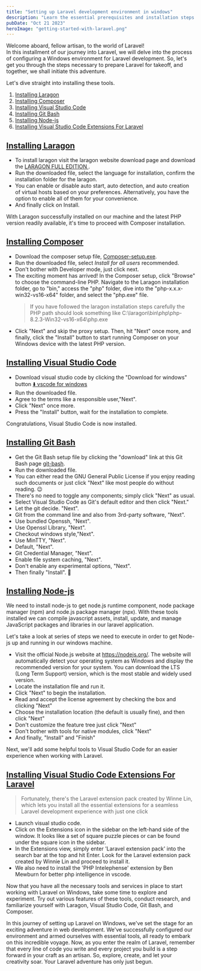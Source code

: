 ```yaml
---
title: "Setting up Laravel development environment in windows"
description: "Learn the essential prerequisites and installation steps for Laravel development on Windows. This comprehensive guide covers setting up PHP, Laragon, Composer, database, git bash and visual studio code to kickstart your Laravel projects."
pubDate: "Oct 21 2023"
heroImage: "getting-started-with-laravel.png"
---
```


Welcome aboard, fellow artisan, to the world of Laravel! \
In this installment of our journey into Laravel, we will delve into the process of configuring a Windows environment for Laravel development. So, let's get you through the 
steps necessary to prepare Laravel for takeoff, and together, we shall initiate this adventure.

Let's dive straight into installing these tools.

1. [Installing Laragon](#installing-laragon)
2. [Installing Composer](#installing-composer)
3. [Installing Visual Studio Code](#installing-visual-studio-code)
4. [Installing Git Bash](#installing-git-bash)
5. [Installing Node-js](#installing-node-js)
6. [Installing Visual Studio Code Extensions For Laravel](#installing-visual-studio-code-extensions-for-laravel)

## [Installing Laragon](#installing-laragon)

- To install laragon visit the laragon website download page and download the
  [ LARAGON FULL EDITION ](https://laragon.org/download).
- Run the downloaded file, select the language for installation, confirm the installation folder for the laragon.
- You can enable or disable auto start, auto detection, and auto creation of virtual hosts based on your preferences. Alternatively, you have the option to enable all of them for your convenience.
- And finally click on Install.

With Laragon successfully installed on our machine and the latest PHP version readily available, it's time to proceed with Composer installation.

## [Installing Composer](#installing-composer)

- Download the composer setup file, [Composer-setup.exe](https://getcomposer.org/download).
- Run the downloaded file, select _Install for all users_ recommended.
- Don't bother with Developer mode, just click next.
- The exciting moment has arrived! In the Composer setup, click "Browse" to choose the command-line PHP. Navigate to the Laragon installation folder, go to "bin," access the "php" folder, dive into the "php-x.x.x-win32-vs16-x64" folder, and select the "php.exe" file.
  > If you have followed the laragon installation steps carefully the PHP path should look something like C:\laragon\bin\php\php-8.2.3-Win32-vs16-x64\php.exe
- Click "Next" and skip the proxy setup. Then, hit "Next" once more, and finally, click the "Install" button to start running Composer on your Windows device with the latest PHP version.

## [Installing Visual Studio Code](#installing-visual-studio-code)

- Download visual studio code by clicking the "Download for windows" button  [⬇️ vscode for windows](https://code.visualstudio.com/download)
- Run the downloaded file.
- Agree to the terms like a responsible user,"Next".
- Click "Next" once more.
- Press the "Install" button, wait for the installation to complete.

Congratulations, Visual Studio Code is now installed.

## [Installing Git Bash](#installing-git-bash)

- Get the Git Bash setup file by clicking the "download" link at this Git Bash page
  [git-bash](https://git-scm.com/download/win).
- Run the downloaded file.
- You can either read the GNU General Public License if you enjoy reading such documents or just click "Next" like most people do without reading. 😉
- There's no need to toggle any components; simply click "Next" as usual.
- Select Visual Studio Code as Git's default editor and then click "Next."
- Let the git decide. "Next".
- Git from the command line and also from 3rd-party software, "Next".
- Use bundled Openssh, "Next".
- Use Openssl Library, "Next".
- Checkout windows style,"Next".
- Use MinTTY, "Next".
- Default, "Next".
- Git Credential Manager, "Next".
- Enable file system caching, "Next".
- Don't enable any experimental options, "Next".
- Then finally "Install". 🎉

## [Installing Node-js](#installing-node-js)

We need to install node-js to get node.js runtime component, node package manager (npm) and node.js package manager (npx). With these tools installed we can compile javascript assets, install, update, and manage JavaScript packages and libraries in  our laravel application.

Let's take a look at series of steps we need to execute in order to get Node-js up and running in our windows machine.

- Visit the official Node.js website at https://nodejs.org/. The website will automatically detect your operating system as Windows and display the recommended version for your system. You can download the LTS (Long Term Support) version, which is the most stable and widely used version.
- Locate the installation file and run it.
- Click "Next" to begin the installation.
- Read and accept the license agreement by checking the box and clicking "Next"
- Choose the installation location (the default is usually fine), and then click "Next"
- Don't customize the feature tree just click "Next"
- Don't bother with tools for native modules, click "Next"
- And finally, "Install" and "Finish"

Next, we'll add some helpful tools to Visual Studio Code for an easier experience when working with Laravel.

## [Installing Visual Studio Code Extensions For Laravel](#installing-visual-studio-code-extensions-for-laravel)

> Fortunately, there's the Laravel extension pack created by Winne Lin, which lets you install all the essential extensions for a seamless Laravel development experience with just one click
- Launch visual studio code.
- Click on the Extensions icon in the sidebar on the left-hand side of the window. It looks like a set of square puzzle pieces or can be found under the square icon in the sidebar.
- In the Extensions view, simply enter 'Laravel extension pack' into the search bar at the top and hit Enter. Look for the Laravel extension pack created by Winnie Lin and proceed to install it.
- We also need to install the 'PHP Intelephense' extension by Ben Mewburn for better php intelligence in vscode.

Now that you have all the necessary tools and services in place to start working with Laravel on Windows, take some time to explore and experiment. Try out various features of these tools, conduct research, and familiarize yourself with Laragon, Visual Studio Code, Git Bash, and Composer.

In this journey of setting up Laravel on Windows, we've set the stage for an exciting adventure in web development. We've successfully configured our environment and armed ourselves with essential tools, all ready to embark on this incredible voyage. Now, as you enter the realm of Laravel, remember that every line of code you write and every project you build is a step forward in your craft as an artisan. So, explore, create, and let your creativity soar. Your Laravel adventure has only just begun.



<!-- #### What is Laragon ?

: Laragon is a powerful and user-friendly local development environment primarily designed for web developers, particularly those working with PHP-based applications like Laravel. It provides a convenient and integrated platform for developing, testing, and running web applications on your local machine.

#### Why Laragon ?

Laragon is a compelling choice for local web development on Windows due to its user-friendly interface and powerful features. It simplifies the process of setting up a local development environment by offering one-click application installation, including popular platforms like Laravel and WordPress. Laragon supports both Apache and Nginx web servers, integrates with Git for version control, and comes pre-configured with database servers like MySQL and MariaDB. This platform is compatible with Windows, making it a convenient and efficient choice for web developers who want to create, test, and manage web applications in a hassle-free manner. Its flexibility, extensibility, and integrated tools, such as Composer for dependency management, make it a valuable tool for both beginners and experienced developers. -->
